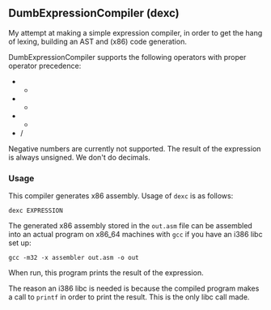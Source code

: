 ## DumbExpressionCompiler (dexc)
My attempt at making a simple expression compiler, in order to get the hang of
lexing, building an AST and (x86) code generation.

DumbExpressionCompiler supports the following operators with proper operator
precedence:
* +
* -
* *
* /

Negative numbers are currently not supported.
The result of the expression is always unsigned. We don't do decimals.

### Usage
This compiler generates x86 assembly. Usage of `dexc` is as follows:
```
dexc EXPRESSION
``` 

The generated x86 assembly stored in the `out.asm` file can be assembled into
an actual program on x86_64 machines with `gcc` if you have an i386 libc set up:
```
gcc -m32 -x assembler out.asm -o out
```

When run, this program prints the result of the expression.

The reason an i386 libc is needed is because the compiled program makes a call
to `printf` in order to print the result. This is the only libc call made.

